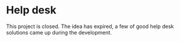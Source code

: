 # Help desk

This project is closed.
The idea has expired, a few of good help desk solutions came up during the development.
